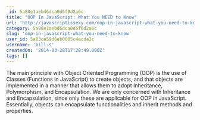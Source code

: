 ```yaml
---
_id: 5a88e1aebd6dca0d5f0d2a6c
title: "OOP In JavaScript: What You NEED to Know"
url: 'http://javascriptissexy.com/oop-in-javascript-what-you-need-to-know/'
category: 5a88e1aebd6dca0d5f0d2a6c
slug: 'oop-in-javascript-what-you-need-to-know'
user_id: 5a83ce59d6eb0005c4ecda2c
username: 'bill-s'
createdOn: '2014-03-28T17:28:49.000Z'
tags: []
---
```


The main principle with Object Oriented Programming (OOP) is the use of Classes (Functions in JavaScript) to create objects, and that objects are implemented in a manner that allows them to adopt Inheritance, Polymorphism, and Encapsulation. We are only concerned with Inheritance and Encapsulation, since only these are applicable for OOP in JavaScript. Essentially, objects can encapsulate functionalities and inherit methods and properties.
